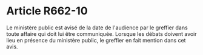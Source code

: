 # Article R662-10

Le ministère public est avisé de la date de l'audience par le greffier dans toute affaire qui doit lui être communiquée.   Lorsque les débats doivent avoir lieu en présence du ministère public, le greffier en fait mention dans cet avis.